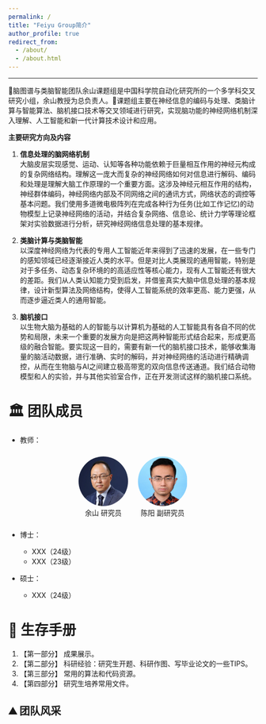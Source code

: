 ```yaml
---
permalink: /
title: "Feiyu Group简介"
author_profile: true
redirect_from: 
  - /about/
  - /about.html
---
```


------

🎯脑图谱与类脑智能团队余山课题组是中国科学院自动化研究所的一个多学科交叉研究小组，余山教授为总负责人。🚀课题组主要在神经信息的编码与处理、类脑计算与智能算法、脑机接口技术等交叉领域进行研究，实现脑功能的神经网络机制深入理解、人工智能和新一代计算技术设计和应用。

**主要研究方向及内容**

1. **信息处理的脑网络机制**  
大脑皮层实现感觉、运动、认知等各种功能依赖于巨量相互作用的神经元构成的复杂网络结构。理解这一庞大而复杂的神经网络如何对信息进行解码、编码和处理是理解大脑工作原理的一个重要方面。这涉及神经元相互作用的结构，神经群体编码，神经网络内部及不同网络之间的通讯方式，网络状态的调控等基本问题。我们使用多道微电极阵列在完成各种行为任务(比如工作记忆)的动物模型上记录神经网络的活动，并结合复杂网络、信息论、统计力学等理论框架对实验数据进行分析，研究神经网络信息处理的基本规律。

2. **类脑计算与类脑智能**  
以深度神经网络为代表的专用人工智能近年来得到了迅速的发展，在一些专门的感知领域已经逐渐接近人类的水平。但是对比人类展现的通用智能，特别是对于多任务、动态复杂环境的的高适应性等核心能力，现有人工智能还有很大的差距。我们从人类认知能力受到启发，并借鉴真实大脑中信息处理的基本规律，设计新型算法及网络结构，使得人工智能系统的效率更高、能力更强，从而逐步逼近类人的通用智能。

3. **脑机接口**  
以生物大脑为基础的人的智能与以计算机为基础的人工智能具有各自不同的优势和局限，未来一个重要的发展方向是把这两种智能形式结合起来，形成更高级的融合智能。要实现这一目的，需要有新一代的脑机接口技术，能够收集海量的脑活动数据，进行准确、实时的解码，并对神经网络的活动进行精确调控，从而在生物脑与AI之间建立极高带宽的双向信息传送通道。我们结合动物模型和人的实验，并与其他实验室合作，正在开发测试这样的脑机接口系统。

🏛️ 团队成员
======
* 教师：

<div style="display: flex; justify-content: center; align-items: center; flex-wrap: wrap;">
  <div style="text-align: center; margin: 10px;">
    <img src="shan.png" alt="余山" width="100" style="border-radius: 50%;"><br>
    余山 研究员
  </div>
  <div style="text-align: center; margin: 10px;">
    <img src="chen.png" alt="陈阳" width="100" style="border-radius: 50%;"><br>
    陈阳 副研究员
  </div>
</div>

* 博士：
  * XXX（24级）
  * XXX（23级）

* 硕士：
  * XXX（24级）


🚩 生存手册
======
1. 【第一部分】 成果展示。
1. 【第二部分】 科研经验：研究生开题、科研作图、写毕业论文的一些TIPS。 
1. 【第三部分】 常用的算法和代码资源。
1. 【第四部分】 研究生培养常用文件。

⛰️ 团队风采
------

